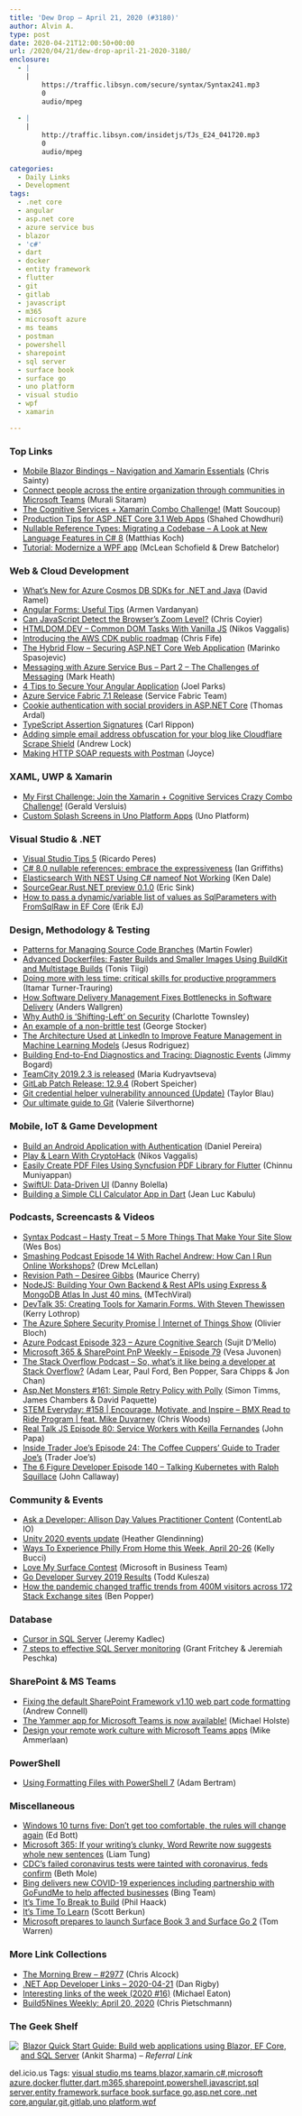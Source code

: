 ```yaml
---
title: 'Dew Drop – April 21, 2020 (#3180)'
author: Alvin A.
type: post
date: 2020-04-21T12:00:50+00:00
url: /2020/04/21/dew-drop-april-21-2020-3180/
enclosure:
  - |
    |
        https://traffic.libsyn.com/secure/syntax/Syntax241.mp3
        0
        audio/mpeg
        
  - |
    |
        http://traffic.libsyn.com/insidetjs/TJs_E24_041720.mp3
        0
        audio/mpeg
        
categories:
  - Daily Links
  - Development
tags:
  - .net core
  - angular
  - asp.net core
  - azure service bus
  - blazor
  - 'c#'
  - dart
  - docker
  - entity framework
  - flutter
  - git
  - gitlab
  - javascript
  - m365
  - microsoft azure
  - ms teams
  - postman
  - powershell
  - sharepoint
  - sql server
  - surface book
  - surface go
  - uno platform
  - visual studio
  - wpf
  - xamarin

---
```

### <a name="top"></a>Top Links

  * <a href="https://chrissainty.com/mobile-blazor-bindings-xamarin-essentials/" target="_blank" rel="noopener noreferrer">Mobile Blazor Bindings &#8211; Navigation and Xamarin Essentials</a> (Chris Sainty)
  * <a href="https://www.microsoft.com/en-us/microsoft-365/blog/2020/04/20/connect-people-across-entire-organization-through-communities-microsoft-teams/" target="_blank" rel="noopener noreferrer">Connect people across the entire organization through communities in Microsoft Teams</a> (Murali Sitaram)
  * <a href="https://devblogs.microsoft.com/xamarin/cognitive-services-xamarin-challenge/" target="_blank" rel="noopener noreferrer">The Cognitive Services + Xamarin Combo Challenge!</a> (Matt Soucoup)
  * <a href="https://wakeupandcode.com/production-tips-for-asp-net-core-3-1-web-apps/" target="_blank" rel="noopener noreferrer">Production Tips for ASP .NET Core 3.1 Web Apps</a> (Shahed Chowdhuri)
  * <a href="https://blog.jetbrains.com/dotnet/2020/04/20/nullable-reference-types-migration/" target="_blank" rel="noopener noreferrer">Nullable Reference Types: Migrating a Codebase – A Look at New Language Features in C# 8</a> (Matthias Koch)
  * <a href="https://docs.microsoft.com/en-us/windows/apps/desktop/modernize/modernize-wpf-tutorial" target="_blank" rel="noopener noreferrer">Tutorial: Modernize a WPF app</a> (McLean Schofield & Drew Batchelor)



### <a name="web"></a>Web & Cloud Development

  * <a href="https://visualstudiomagazine.com/articles/2020/04/20/azure-cosmos-db-sdks.aspx" target="_blank" rel="noopener noreferrer">What&#8217;s New for Azure Cosmos DB SDKs for .NET and Java</a> (David Ramel)
  * <a href="https://medium.com/@Armandotrue/angular-forms-useful-tips-9f3a9826292e?source=rss-64a8ead75e72------2" target="_blank" rel="noopener noreferrer">Angular Forms: Useful Tips</a> (Armen Vardanyan)
  * <a href="https://css-tricks.com/can-javascript-detect-the-browsers-zoom-level/" target="_blank" rel="noopener noreferrer">Can JavaScript Detect the Browser’s Zoom Level?</a> (Chris Coyier)
  * <a href="https://www.i-programmer.info/news/167-javascript/13635-htmldomdev-common-dom-tasks-with-vanilla-js.html" target="_blank" rel="noopener noreferrer">HTMLDOM.DEV &#8211; Common DOM Tasks With Vanilla JS</a> (Nikos Vaggalis)
  * <a href="http://feedproxy.google.com/~r/AwsDeveloperBlog/~3/Q6AhM3ijHrk/" target="_blank" rel="noopener noreferrer">Introducing the AWS CDK public roadmap</a> (Chris Fife)
  * <a href="https://code-maze.com/hybrid-flow-securing-aspnetcore-web-application/" target="_blank" rel="noopener noreferrer">The Hybrid Flow – Securing ASP.NET Core Web Application</a> (Marinko Spasojevic)
  * <a href="https://markheath.net/post/azure-service-bus-messaging-2" target="_blank" rel="noopener noreferrer">Messaging with Azure Service Bus &#8211; Part 2 &#8211; The Challenges of Messaging</a> (Mark Heath)
  * <a href="https://www.grapecity.com/blogs/tips-to-secure-your-angular-app" target="_blank" rel="noopener noreferrer">4 Tips to Secure Your Angular Application</a> (Joel Parks)
  * <a href="https://techcommunity.microsoft.com/t5/azure-service-fabric/azure-service-fabric-7-1-release/ba-p/1311373" target="_blank" rel="noopener noreferrer">Azure Service Fabric 7.1 Release</a> (Service Fabric Team)
  * <a href="https://blog.elmah.io/cookie-authentication-with-social-providers-in-asp-net-core/" target="_blank" rel="noopener noreferrer">Cookie authentication with social providers in ASP.NET Core</a> (Thomas Ardal)
  * <a href="https://www.carlrippon.com/typescript-assertion-signatures/" target="_blank" rel="noopener noreferrer">TypeScript Assertion Signatures</a> (Carl Rippon)
  * <a href="https://andrewlock.net/simple-obfuscation-of-email-addresses-using-javascript/" target="_blank" rel="noopener noreferrer">Adding simple email address obfuscation for your blog like Cloudflare Scrape Shield</a> (Andrew Lock)
  * <a href="https://blog.postman.com/making-http-soap-requests-with-postman/" target="_blank" rel="noopener noreferrer">Making HTTP SOAP requests with Postman</a> (Joyce)



### <a name="silverlight"></a>XAML, UWP & Xamarin

  * <a href="https://blog.verslu.is/xamarin/xamarin-forms-xamarin/join-the-xamarin-cognitive-services-crazy-combo-challenge/?utm_source=rss&utm_medium=rss&utm_campaign=join-the-xamarin-cognitive-services-crazy-combo-challenge" target="_blank" rel="noopener noreferrer">My First Challenge: Join the Xamarin + Cognitive Services Crazy Combo Challenge!</a> (Gerald Versluis)
  * <a href="https://platform.uno/blog/custom-splash-screens-in-uno-platform-apps/" target="_blank" rel="noopener noreferrer">Custom Splash Screens in Uno Platform Apps</a> (Uno Platform)



### <a name="dotnet"></a>Visual Studio & .NET

  * <a href="https://weblogs.asp.net:443/ricardoperes/visual-studio-tips-5?WT.mc_id=DX_MVP4025064" target="_blank" rel="noopener noreferrer">Visual Studio Tips 5</a> (Ricardo Peres)
  * <a href="https://blogs.endjin.com/2020/04/c-8-0-nullable-references-embrace-the-expressiveness/" target="_blank" rel="noopener noreferrer">C# 8.0 nullable references: embrace the expressiveness</a> (Ian Griffiths)
  * <a href="https://rimdev.io/elasticsearch-with-nest-using-csharp-nameof-not-working/" target="_blank" rel="noopener noreferrer">Elasticsearch With NEST Using C# nameof Not Working</a> (Ken Dale)
  * <a href="https://ericsink.com/entries/sg_rust_dotnet_preview.html" target="_blank" rel="noopener noreferrer">SourceGear.Rust.NET preview 0.1.0</a> (Eric Sink)
  * <a href="http://feedproxy.google.com/~r/ErikejBlogsAboutSqlCompactnetAndRelatedStuff/~3/UzZobEiNKQM/how-to-pass-dynamicvariable-list-of.html" target="_blank" rel="noopener noreferrer">How to pass a dynamic/variable list of values as SqlParameters with FromSqlRaw in EF Core</a> (Erik EJ)



### <a name="design"></a>Design, Methodology & Testing

  * <a href="https://martinfowler.com/articles/branching-patterns.html" target="_blank" rel="noopener noreferrer">Patterns for Managing Source Code Branches</a> (Martin Fowler)
  * <a href="https://www.docker.com/blog/advanced-dockerfiles-faster-builds-and-smaller-images-using-buildkit-and-multistage-builds/" target="_blank" rel="noopener noreferrer">Advanced Dockerfiles: Faster Builds and Smaller Images Using BuildKit and Multistage Builds</a> (Tonis Tiigi)
  * <a href="https://codewithoutrules.com/2020/04/20/productivity-skills/" target="_blank" rel="noopener noreferrer">Doing more with less time: critical skills for productive programmers</a> (Itamar Turner-Trauring)
  * <a href="https://thenewstack.io/how-software-delivery-management-fixes-bottlenecks-in-software-delivery/" target="_blank" rel="noopener noreferrer">How Software Delivery Management Fixes Bottlenecks in Software Delivery</a> (Anders Wallgren)
  * <a href="https://auth0.com/blog/why-auth0-is-shifting-left-on-security/" target="_blank" rel="noopener noreferrer">Why Auth0 is &#8216;Shifting-Left&#8217; on Security</a> (Charlotte Townsley)
  * <a href="https://georgestocker.com/2020/04/20/an-example-of-a-non-brittle-test/?utm_source=rss&utm_medium=rss&utm_campaign=an-example-of-a-non-brittle-test" target="_blank" rel="noopener noreferrer">An example of a non-brittle test</a> (George Stocker)
  * <a href="https://towardsdatascience.com/the-architecture-used-at-linkedin-to-improve-feature-management-in-machine-learning-models-c7bd6ae54db?source=rss-46674a2c9422------2" target="_blank" rel="noopener noreferrer">The Architecture Used at LinkedIn to Improve Feature Management in Machine Learning Models</a> (Jesus Rodriguez)
  * <a href="http://feedproxy.google.com/~r/GrabBagOfT/~3/J4-3KtdaTqo/" target="_blank" rel="noopener noreferrer">Building End-to-End Diagnostics and Tracing: Diagnostic Events</a> (Jimmy Bogard)
  * <a href="https://blog.jetbrains.com/teamcity/2020/04/teamcity-2019-2-3-is-released/" target="_blank" rel="noopener noreferrer">TeamCity 2019.2.3 is released</a> (Maria Kudryavtseva)
  * <a href="https://about.gitlab.com/releases/2020/04/20/gitlab-12-9-4-released/" target="_blank" rel="noopener noreferrer">GitLab Patch Release: 12.9.4</a> (Robert Speicher)
  * <a href="https://github.blog/2020-04-20-git-credential-helper-vulnerability-announced-update/" target="_blank" rel="noopener noreferrer">Git credential helper vulnerability announced (Update)</a> (Taylor Blau)
  * <a href="https://about.gitlab.com/blog/2020/04/20/ultimate-git-guide/" target="_blank" rel="noopener noreferrer">Our ultimate guide to Git</a> (Valerie Silverthorne)



### <a name="mobile"></a>Mobile, IoT & Game Development

  * <a href="https://developer.okta.com/blog/2020/04/20/android-authentication" target="_blank" rel="noopener noreferrer">Build an Android Application with Authentication</a> (Daniel Pereira)
  * <a href="https://www.i-programmer.info/news/149-security/13633-play-a-learn-with-cryptohack.html" target="_blank" rel="noopener noreferrer">Play & Learn With CryptoHack</a> (Nikos Vaggalis)
  * <a href="https://www.syncfusion.com/blogs/post/easily-create-pdf-files-using-syncfusion-pdf-library-for-flutter.aspx" target="_blank" rel="noopener noreferrer">Easily Create PDF Files Using Syncfusion PDF Library for Flutter</a> (Chinnu Muniyappan)
  * <a href="https://heartbeat.fritz.ai/swiftui-data-driven-ui-712e3f3924ce?source=rss----680eee12c50d---4" target="_blank" rel="noopener noreferrer">SwiftUI: Data-Driven UI</a> (Danny Bolella)
  * <a href="https://medium.com/flutter-community/building-a-simple-cli-calculator-app-in-dart-a1f7e0f55338?source=rss----86fb29d7cc6a---4" target="_blank" rel="noopener noreferrer">Building a Simple CLI Calculator App in Dart</a> (Jean Luc Kabulu)



### <a name="podcasts"></a>Podcasts, Screencasts & Videos

  * <a href="https://traffic.libsyn.com/secure/syntax/Syntax241.mp3" target="_blank" rel="noopener noreferrer">Syntax Podcast &#8211; Hasty Treat &#8211; 5 More Things That Make Your Site Slow</a> (Wes Bos)
  * <a href="https://www.smashingmagazine.com/2020/04/smashing-podcast-episode-14/" target="_blank" rel="noopener noreferrer">Smashing Podcast Episode 14 With Rachel Andrew: How Can I Run Online Workshops?</a> (Drew McLellan)
  * <a href="https://revisionpath.com/desiree-gibbs" target="_blank" rel="noopener noreferrer">Revision Path &#8211; Desiree Gibbs</a> (Maurice Cherry)
  * <a href="http://www.youtube.com/watch?v=uk-iRSj1Ldg" target="_blank" rel="noopener noreferrer">NodeJS: Building Your Own Backend & Rest APIs using Express & MongoDB Atlas In Just 40 mins.</a> (MTechViral)
  * <a href="https://kerry.lothrop.de/devtalk-35/" target="_blank" rel="noopener noreferrer">DevTalk 35: Creating Tools for Xamarin.Forms. With Steven Thewissen</a> (Kerry Lothrop)
  * <a href="https://channel9.msdn.com/Shows/Internet-of-Things-Show/The-Azure-Sphere-Security-Promise?WT.mc_id=DX_MVP4025064" target="_blank" rel="noopener noreferrer">The Azure Sphere Security Promise | Internet of Things Show</a> (Olivier Bloch)
  * <a href="http://azpodcast.azurewebsites.net/post/Episode-323-Azure-Cognitive-Search" target="_blank" rel="noopener noreferrer">Azure Podcast Episode 323 &#8211; Azure Cognitive Search</a> (Sujit D&#8217;Mello)
  * <a href="https://techcommunity.microsoft.com/t5/microsoft-sharepoint-blog/microsoft-365-amp-sharepoint-pnp-weekly-episode-79/ba-p/1321157" target="_blank" rel="noopener noreferrer">Microsoft 365 & SharePoint PnP Weekly &#8211; Episode 79</a> (Vesa Juvonen)
  * <a href="https://the-stack-overflow-podcast.simplecast.com/episodes/so-whats-it-like-being-a-developer-at-stack-overflow-LcgA13LG" target="_blank" rel="noopener noreferrer">The Stack Overflow Podcast &#8211; So, what&#8217;s it like being a developer at Stack Overflow?</a> (Adam Lear, Paul Ford, Ben Popper, Sara Chipps & Jon Chan)
  * <a href="http://www.youtube.com/watch?v=sjL0w8YrIq4" target="_blank" rel="noopener noreferrer">Asp.Net Monsters #161: Simple Retry Policy with Polly</a> (Simon Timms, James Chambers & David Paquette)
  * <a href="https://remarkablechatter.com/stem-everyday-158-encourage-motivate-and-inspire-bmx-read-to-ride-program-feat-mike-duvarney/" target="_blank" rel="noopener noreferrer">STEM Everyday: #158 | Encourage, Motivate, and Inspire – BMX Read to Ride Program | feat. Mike Duvarney</a> (Chris Woods)
  * <a href="https://realtalkjavascript.simplecast.com/episodes/episode-80-service-workers-with-keilla-fernandes-kcfyrNTo" target="_blank" rel="noopener noreferrer">Real Talk JS Episode 80: Service Workers with Keilla Fernandes</a> (John Papa)
  * <a href="http://traffic.libsyn.com/insidetjs/TJs_E24_041720.mp3" target="_blank" rel="noopener noreferrer">Inside Trader Joe&#8217;s Episode 24: The Coffee Cuppers&#8217; Guide to Trader Joe&#8217;s</a> (Trader Joe&#8217;s)
  * <a href="https://6figuredev.com/podcast/episode-140-talking-kubernetes-with-ralph-squillace/" target="_blank" rel="noopener noreferrer">The 6 Figure Developer Episode 140 – Talking Kubernetes with Ralph Squillace</a> (John Callaway)



### <a name="events"></a>Community & Events

  * <a href="https://developermedia.com/practitioner-content/" target="_blank" rel="noopener noreferrer">Ask a Developer: Allison Day Values Practitioner Content</a> (ContentLab IO)
  * <a href="https://blogs.unity3d.com/2020/04/20/unity-2020-events-update/" target="_blank" rel="noopener noreferrer">Unity 2020 events update</a> (Heather Glendinning)
  * <a href="https://www.uwishunu.com/2020/04/ways-to-experience-philly-from-home-this-week-april-20-26/" target="_blank" rel="noopener noreferrer">Ways To Experience Philly From Home this Week, April 20-26</a> (Kelly Bucci)
  * <a href="https://cloudblogs.microsoft.com/industry-blog/microsoft-in-business/uncategorized/2020/04/20/love-my-surface-contest/" target="_blank" rel="noopener noreferrer">Love My Surface Contest</a> (Microsoft in Business Team)
  * <a href="https://blog.golang.org/survey2019-results" target="_blank" rel="noopener noreferrer">Go Developer Survey 2019 Results</a> (Todd Kulesza)
  * <a href="https://stackoverflow.blog/2020/04/20/pandemic-changed-traffic-trends-stack-exchange-sites/" target="_blank" rel="noopener noreferrer">How the pandemic changed traffic trends from 400M visitors across 172 Stack Exchange sites</a> (Ben Popper)



### <a name="sql"></a>Database

  * <a href="http://feedproxy.google.com/~r/MSSQLTips-LatestSqlServerTips/~3/TCK969Iqrn4/" target="_blank" rel="noopener noreferrer">Cursor in SQL Server</a> (Jeremy Kadlec)
  * <a href="https://www.red-gate.com/blog/database-development/7-steps-to-effective-sql-server-monitoring" target="_blank" rel="noopener noreferrer">7 steps to effective SQL Server monitoring</a> (Grant Fritchey & Jeremiah Peschka)



### <a name="sp"></a>SharePoint & MS Teams

  * <a href="http://feedproxy.google.com/~r/AndrewConnell/~3/UEh3-4BpZMk/" target="_blank" rel="noopener noreferrer">Fixing the default SharePoint Framework v1.10 web part code formatting</a> (Andrew Connell)
  * <a href="https://techcommunity.microsoft.com/t5/yammer-blog/the-yammer-app-for-microsoft-teams-is-now-available/ba-p/1320286" target="_blank" rel="noopener noreferrer">The Yammer app for Microsoft Teams is now available!</a> (Michael Holste)
  * <a href="https://techcommunity.microsoft.com/t5/microsoft-teams-blog/design-your-remote-work-culture-with-microsoft-teams-apps/ba-p/1317308" target="_blank" rel="noopener noreferrer">Design your remote work culture with Microsoft Teams apps</a> (Mike Ammerlaan)



### <a name="ps"></a>PowerShell

  * <a href="https://www.petri.com/using-formatting-files-with-powershell-7?utm_source=rss&utm_medium=rss&utm_campaign=using-formatting-files-with-powershell-7" target="_blank" rel="noopener noreferrer">Using Formatting Files with PowerShell 7</a> (Adam Bertram)



### <a name="misc"></a>Miscellaneous

  * <a href="http://feedproxy.google.com/~r/zdnet/Bott/~3/TuxFuNhZcA8/" target="_blank" rel="noopener noreferrer">Windows 10 turns five: Don&#8217;t get too comfortable, the rules will change again</a> (Ed Bott)
  * <a href="https://www.zdnet.com/article/microsoft-365-if-your-writings-clunky-word-rewrite-now-suggests-whole-new-sentences/#ftag=RSSbaffb68" target="_blank" rel="noopener noreferrer">Microsoft 365: If your writing&#8217;s clunky, Word Rewrite now suggests whole new sentences</a> (Liam Tung)
  * <a href="https://arstechnica.com/?p=1669545" target="_blank" rel="noopener noreferrer">CDC’s failed coronavirus tests were tainted with coronavirus, feds confirm</a> (Beth Mole)
  * <a href="https://blogs.bing.com/search/2020_04/Bing-delivers-new-COVID-19-experiences-including-partnership-with-GoFundMe-to-help-affected-business" target="_blank" rel="noopener noreferrer">Bing delivers new COVID-19 experiences including partnership with GoFundMe to help affected businesses</a> (Bing Team)
  * <a href="http://feeds.haacked.com/~r/haacked/~3/nbmNeyHBCFY/" target="_blank" rel="noopener noreferrer">It’s Time To Break to Build</a> (Phil Haack)
  * <a href="https://scottberkun.com/2020/its-time-to-learn/" target="_blank" rel="noopener noreferrer">It’s Time To Learn</a> (Scott Berkun)
  * <a href="https://www.theverge.com/2020/4/20/21224794/microsoft-surface-book-3-go-2-launch-specs-rumors" target="_blank" rel="noopener noreferrer">Microsoft prepares to launch Surface Book 3 and Surface Go 2</a> (Tom Warren)



### <a name="links"></a>More Link Collections

  * <a href="http://feedproxy.google.com/~r/ReflectivePerspective/~3/KYGB731ahkc/" target="_blank" rel="noopener noreferrer">The Morning Brew – #2977</a> (Chris Alcock)
  * <a href="https://links.danrigby.com/2020/04/app-developer-links-2020-04-21/" target="_blank" rel="noopener noreferrer">.NET App Developer Links &#8211; 2020-04-21</a> (Dan Rigby)
  * <a href="https://samestuffdifferentday.com/2020/04/20/interesting-links-of-the-week-2020-16/" target="_blank" rel="noopener noreferrer">Interesting links of the week (2020 #16)</a> (Michael Eaton)
  * <a href="https://build5nines.com/build5nines-weekly-april-20-2020/" target="_blank" rel="noopener noreferrer">Build5Nines Weekly: April 20, 2020</a> (Chris Pietschmann)



### <a name="shelf"></a>The Geek Shelf

<a href="https://www.amazon.com/Blazor-Quick-Start-Guide-applications-ebook/dp/B07K4PG9NY/?tag=amavin-20" target="_blank" rel="noopener noreferrer"><img decoding="async" align="left" style="margin: 0px 4px 10px 0px; border: 0px currentcolor; border-image: none; float: left; display: inline; background-image: none;" src="https://m.media-amazon.com/images/I/71z0ybyiuKL._AC_UY218_ML3_.jpg" border="0" /></a>&nbsp;<a href="https://www.amazon.com/Blazor-Quick-Start-Guide-applications-ebook/dp/B07K4PG9NY/?tag=amavin-20" target="_blank" rel="noopener noreferrer">Blazor Quick Start Guide: Build web applications using Blazor, EF Core, and SQL Server</a> (Ankit Sharma) _&#8211; Referral Link_









<div class="wlWriterEditableSmartContent" id="scid:77ECF5F8-D252-44F5-B4EB-D463C5396A79:86dec382-7e54-42aa-887e-1c7cc68ca6ca" style="margin: 0px; padding: 0px; float: none; display: inline;">
  del.icio.us Tags: <a href="http://del.icio.us/popular/visual+studio" rel="tag">visual studio</a>,<a href="http://del.icio.us/popular/ms+teams" rel="tag">ms teams</a>,<a href="http://del.icio.us/popular/blazor" rel="tag">blazor</a>,<a href="http://del.icio.us/popular/xamarin" rel="tag">xamarin</a>,<a href="http://del.icio.us/popular/c%23" rel="tag">c#</a>,<a href="http://del.icio.us/popular/microsoft+azure" rel="tag">microsoft azure</a>,<a href="http://del.icio.us/popular/docker" rel="tag">docker</a>,<a href="http://del.icio.us/popular/flutter" rel="tag">flutter</a>,<a href="http://del.icio.us/popular/dart" rel="tag">dart</a>,<a href="http://del.icio.us/popular/m365" rel="tag">m365</a>,<a href="http://del.icio.us/popular/sharepoint" rel="tag">sharepoint</a>,<a href="http://del.icio.us/popular/powershell" rel="tag">powershell</a>,<a href="http://del.icio.us/popular/javascript" rel="tag">javascript</a>,<a href="http://del.icio.us/popular/sql+server" rel="tag">sql server</a>,<a href="http://del.icio.us/popular/entity+framework" rel="tag">entity framework</a>,<a href="http://del.icio.us/popular/surface+book" rel="tag">surface book</a>,<a href="http://del.icio.us/popular/surface+go" rel="tag">surface go</a>,<a href="http://del.icio.us/popular/asp.net+core" rel="tag">asp.net core</a>,<a href="http://del.icio.us/popular/.net+core" rel="tag">.net core</a>,<a href="http://del.icio.us/popular/angular" rel="tag">angular</a>,<a href="http://del.icio.us/popular/git" rel="tag">git</a>,<a href="http://del.icio.us/popular/gitlab" rel="tag">gitlab</a>,<a href="http://del.icio.us/popular/uno+platform" rel="tag">uno platform</a>,<a href="http://del.icio.us/popular/wpf" rel="tag">wpf</a>
</div>